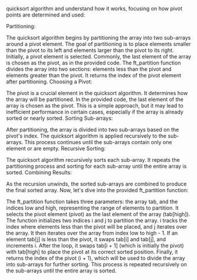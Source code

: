 quicksort algorithm and understand how it works, focusing on how pivot points are determined and used:

Partitioning:

The quicksort algorithm begins by partitioning the array into two sub-arrays around a pivot element.
The goal of partitioning is to place elements smaller than the pivot to its left and elements larger than the pivot to its right.
Initially, a pivot element is selected. Commonly, the last element of the array is chosen as the pivot, as in the provided code.
The ft_partition function divides the array into two sections: elements less than the pivot and elements greater than the pivot. It returns the index of the pivot element after partitioning.
Choosing a Pivot:

The pivot is a crucial element in the quicksort algorithm. It determines how the array will be partitioned.
In the provided code, the last element of the array is chosen as the pivot. This is a simple approach, but it may lead to inefficient performance in certain cases, especially if the array is already sorted or nearly sorted.
Sorting Sub-arrays:

After partitioning, the array is divided into two sub-arrays based on the pivot's index.
The quicksort algorithm is applied recursively to the sub-arrays. This process continues until the sub-arrays contain only one element or are empty.
Recursive Sorting:

The quicksort algorithm recursively sorts each sub-array.
It repeats the partitioning process and sorting for each sub-array until the entire array is sorted.
Combining Results:

As the recursion unwinds, the sorted sub-arrays are combined to produce the final sorted array.
Now, let's dive into the provided ft_partition function:

The ft_partition function takes three parameters: the array tab, and the indices low and high, representing the range of elements to partition.
It selects the pivot element (pivot) as the last element of the array (tab[high]).
The function initializes two indices i and j to partition the array. i tracks the index where elements less than the pivot will be placed, and j iterates over the array.
It then iterates over the array from index low to high - 1.
If an element tab[j] is less than the pivot, it swaps tab[i] and tab[j], and increments i.
After the loop, it swaps tab[i + 1] (which is initially the pivot) with tab[high] to place the pivot at its correct sorted position.
Finally, it returns the index of the pivot (i + 1), which will be used to divide the array into sub-arrays for further sorting.
This process is repeated recursively on the sub-arrays until the entire array is sorted.